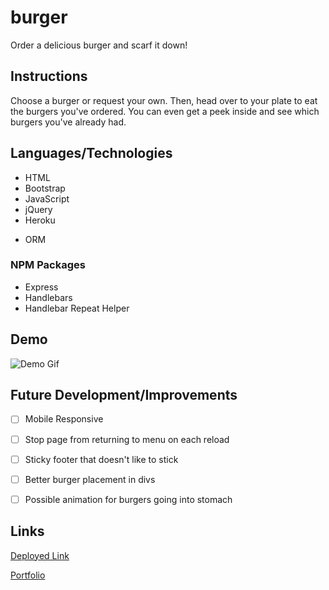 # burger
Order a delicious burger and scarf it down!

## Instructions
Choose a burger or request your own. Then, head over to your plate to eat the burgers you've ordered. You can even get a peek inside and see which burgers you've already had.

## Languages/Technologies 
* HTML
* Bootstrap
* JavaScript
* jQuery
* Heroku
- ORM

### NPM Packages
* Express
* Handlebars
* Handlebar Repeat Helper

## Demo

![Demo Gif](public/assets/img/eatDaBurger.gif)

## Future Development/Improvements
- [ ] Mobile Responsive
- [ ] Stop page from returning to menu on each reload
- [ ] Sticky footer that doesn't like to stick
- [ ] Better burger placement in divs
- [ ] Possible animation for burgers going into stomach


## Links
[Deployed Link](https://eatdaburger-lmb.herokuapp.com/)

[Portfolio](https://lmboyle.github.io/)